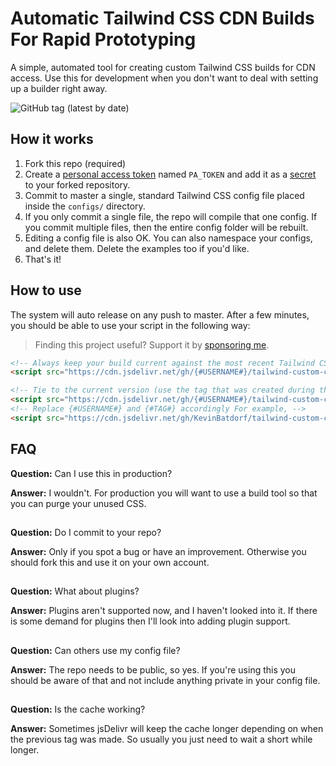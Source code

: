 # Automatic Tailwind CSS CDN Builds For Rapid Prototyping

A simple, automated tool for creating custom Tailwind CSS builds for CDN access. Use this for development when you don't want to deal with setting up a builder right away.

![GitHub tag (latest by date)](https://img.shields.io/github/v/tag/KevinBatdorf/tailwind-custom-cdn?label=version&style=flat-square)

## How it works
1. Fork this repo (required)
1. Create a [personal access token](https://docs.github.com/en/free-pro-team@latest/github/authenticating-to-github/creating-a-personal-access-token) named `PA_TOKEN` and add it as a [secret](https://docs.github.com/en/free-pro-team@latest/actions/reference/encrypted-secrets) to your forked repository.
1. Commit to master a single, standard Tailwind CSS config file placed inside the `configs/` directory.
1. If you only commit a single file, the repo will compile that one config. If you commit multiple files, then the entire config folder will be rebuilt.
1. Editing a config file is also OK. You can also namespace your configs, and delete them. Delete the examples too if you'd like.
1. That's it!

## How to use
The system will auto release on any push to master. After a few minutes, you should be able to use your script in the following way:

> Finding this project useful? Support it by [sponsoring me](https://github.com/sponsors/KevinBatdorf).

```html
<!-- Always keep your build current against the most recent Tailwind CSS version -->
<script src="https://cdn.jsdelivr.net/gh/{#USERNAME#}/tailwind-custom-cdn/builds/example.min.css"></script>

<!-- Tie to the current version (use the tag that was created during the build) -->
<script src="https://cdn.jsdelivr.net/gh/{#USERNAME#}/tailwind-custom-cdn@{#TAG#}/builds/example.min.css"></script>
<!-- Replace {#USERNAME#} and {#TAG#} accordingly For example, -->
<script src="https://cdn.jsdelivr.net/gh/KevinBatdorf/tailwind-custom-cdn@v1.8.10-0-1-0-282636193-24/builds/example.min.css"></script>
```

## FAQ
**Question:** Can I use this in production?

**Answer:** I wouldn't. For production you will want to use a build tool so that you can purge your unused CSS.

##
**Question:** Do I commit to your repo?

**Answer:** Only if you spot a bug or have an improvement. Otherwise you should fork this and use it on your own account.

##
**Question:** What about plugins?

**Answer:** Plugins aren't supported now, and I haven't looked into it. If there is some demand for plugins then I'll look into adding plugin support.

##
**Question:** Can others use my config file?

**Answer:** The repo needs to be public, so yes. If you're using this you should be aware of that and not include anything private in your config file.

##
**Question:** Is the cache working?

**Answer:** Sometimes jsDelivr will keep the cache longer depending on when the previous tag was made. So usually you just need to wait a short while longer.
